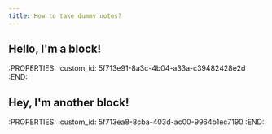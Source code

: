 ```yaml
---
title: How to take dummy notes?
---
```


## Hello, I'm a block!
:PROPERTIES:
:custom_id: 5f713e91-8a3c-4b04-a33a-c39482428e2d
:END:
## Hey, I'm another block!
:PROPERTIES:
:custom_id: 5f713ea8-8cba-403d-ac00-9964b1ec7190
:END:
